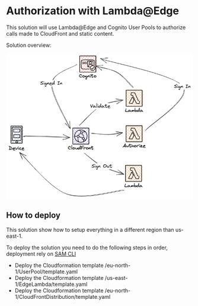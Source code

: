 # Authorization with Lambda@Edge

This solution will use Lambda@Edge and Cognito User Pools to authorize calls made to CloudFront and static content.

Solution overview:  

![Image showing the overview.](images/overview.png)

## How to deploy

This solution show how to setup everything in a different region than us-east-1.

To deploy the solution you need to do the following steps in order, deployment rely on [SAM CLI](https://docs.aws.amazon.com/serverless-application-model/latest/developerguide/install-sam-cli.html)

* Deploy the Cloudformation template /eu-north-1/UserPool/template.yaml
* Deploy the Cloudformation template /us-east-1/EdgeLambda/template.yaml
* Deploy the Cloudformation template /eu-north-1/CloudFrontDistribution/template.yaml
